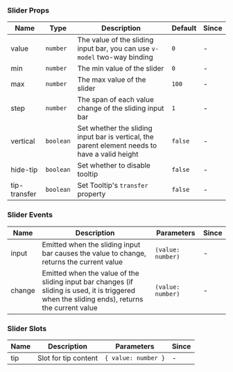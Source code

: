 ### Slider Props

| Name         | Type      | Description                                                                                    | Default | Since |
| ------------ | --------- | ---------------------------------------------------------------------------------------------- | ------- | ----- |
| value        | `number`  | The value of the sliding input bar, you can use `v-model` two-way binding                      | `0`     | -     |
| min          | `number`  | The min value of the slider                                                                    | `0`     | -     |
| max          | `number`  | The max value of the slider                                                                    | `100`   | -     |
| step         | `number`  | The span of each value change of the sliding input bar                                         | `1`     | -     |
| vertical     | `boolean` | Set whether the sliding input bar is vertical, the parent element needs to have a valid height | `false` | -     |
| hide-tip     | `boolean` | Set whether to disable tooltip                                                                 | `false` | -     |
| tip-transfer | `boolean` | Set Tooltip's `transfer` property                                                              | `false` | -     |

### Slider Events

| Name   | Description                                                                                                                                    | Parameters        | Since |
| ------ | ---------------------------------------------------------------------------------------------------------------------------------------------- | ----------------- | ----- |
| input  | Emitted when the sliding input bar causes the value to change, returns the current value                                                       | `(value: number)` | -     |
| change | Emitted when the value of the sliding input bar changes (if sliding is used, it is triggered when the sliding ends), returns the current value | `(value: number)` | -     |

### Slider Slots

| Name | Description          | Parameters          | Since |
| ---- | -------------------- | ------------------- | ----- |
| tip  | Slot for tip content | `{ value: number }` | -     |
